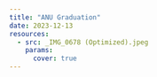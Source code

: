 ```yaml
---
title: "ANU Graduation"
date: 2023-12-13
resources:
  - src: _IMG_0678 (Optimized).jpeg
    params:
      cover: true
---
```


